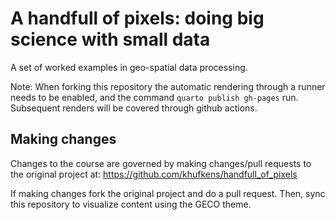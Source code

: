 # A handfull of pixels: doing big science with small data

A set of worked examples in geo-spatial data processing.

Note: When forking this repository the automatic rendering through a runner needs to be enabled, and the command `quarto publish gh-pages` run. Subsequent renders will be covered through github actions.

## Making changes

Changes to the course are governed by making changes/pull requests to the original project at:
https://github.com/khufkens/handfull_of_pixels

If making changes fork the original project and do a pull request. Then, sync this repository to visualize content using the GECO theme.
